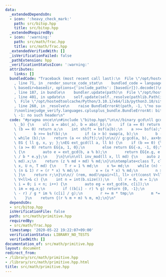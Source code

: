 ```yaml
---
data:
  _extendedDependsOn:
  - icon: ':heavy_check_mark:'
    path: src/bitop.hpp
    title: src/bitop.hpp
  _extendedRequiredBy:
  - icon: ':warning:'
    path: src/math/frac.hpp
    title: src/math/frac.hpp
  _extendedVerifiedWith: []
  _isVerificationFailed: false
  _pathExtension: hpp
  _verificationStatusIcon: ':warning:'
  attributes:
    links: []
  bundledCode: "Traceback (most recent call last):\n  File \"/opt/hostedtoolcache/Python/3.10.1/x64/lib/python3.10/site-packages/onlinejudge_verify/documentation/build.py\"\
    , line 71, in _render_source_code_stat\n    bundled_code = language.bundle(stat.path,\
    \ basedir=basedir, options={'include_paths': [basedir]}).decode()\n  File \"/opt/hostedtoolcache/Python/3.10.1/x64/lib/python3.10/site-packages/onlinejudge_verify/languages/cplusplus.py\"\
    , line 187, in bundle\n    bundler.update(path)\n  File \"/opt/hostedtoolcache/Python/3.10.1/x64/lib/python3.10/site-packages/onlinejudge_verify/languages/cplusplus_bundle.py\"\
    , line 401, in update\n    self.update(self._resolve(pathlib.Path(included), included_from=path))\n\
    \  File \"/opt/hostedtoolcache/Python/3.10.1/x64/lib/python3.10/site-packages/onlinejudge_verify/languages/cplusplus_bundle.py\"\
    , line 260, in _resolve\n    raise BundleErrorAt(path, -1, \"no such header\"\
    )\nonlinejudge_verify.languages.cplusplus_bundle.BundleErrorAt: bitop.hpp: line\
    \ -1: no such header\n"
  code: "#pragma once\n\n#include \"bitop.hpp\"\n\n//binary gcd\nll gcd(ll _a, ll\
    \ _b) {\n    ull a = abs(_a), b = abs(_b);\n    if (a == 0) return b;\n    if\
    \ (b == 0) return a;\n    int shift = bsf(a|b);\n    a >>= bsf(a);\n    do {\n\
    \        b >>= bsf(b);\n        if (a > b) swap(a, b);\n        b -= a;\n    }\
    \ while (b);\n    return (a << shift);\n}\n\n/// g:gcd(a, b), ax+by=g\nstruct\
    \ EG { ll g, x, y; };\nEG ext_gcd(ll a, ll b) {\n    if (b == 0) {\n        if\
    \ (a >= 0) return EG{a, 1, 0};\n        else return EG{-a, -1, 0};\n    } else\
    \ {\n        auto e = ext_gcd(b, a % b);\n        return EG{e.g, e.y, e.x - a\
    \ / b * e.y};\n    }\n}\n\n\nll inv_mod(ll x, ll md) {\n    auto z = ext_gcd(x,\
    \ md).x;\n    return (z % md + md) % md;\n}\n\ntemplate<class T, class U>\nT pow_mod(T\
    \ x, U n, T md) {\n    T r = 1 % md;\n    x %= md;\n    while (n) {\n        if\
    \ (n & 1) r = (r * x) % md;\n        x = (x * x) % md;\n        n >>= 1;\n   \
    \ }\n    return r;\n}\n\n// (rem, mod)\npair<ll, ll> crt(const V<ll>& b, const\
    \ V<ll>& c) {\n    int n = int(b.size());\n    ll r = 0, m = 1;\n    for (int\
    \ i = 0; i < n; i++) {\n        auto eg = ext_gcd(m, c[i]);\n        ll g = eg.g,\
    \ im = eg.x;\n        if ((b[i] - r) % g) return {0, -1};\n        ll tmp = (b[i]\
    \ - r) / g * im % (c[i] / g);\n        r += m * tmp;\n        m *= c[i] / g;\n\
    \    }\n    return {(r % m + m) % m, m};\n}\n"
  dependsOn:
  - src/bitop.hpp
  isVerificationFile: false
  path: src/math/primitive.hpp
  requiredBy:
  - src/math/frac.hpp
  timestamp: '2020-05-22 19:22:07+09:00'
  verificationStatus: LIBRARY_NO_TESTS
  verifiedWith: []
documentation_of: src/math/primitive.hpp
layout: document
redirect_from:
- /library/src/math/primitive.hpp
- /library/src/math/primitive.hpp.html
title: src/math/primitive.hpp
---
```

